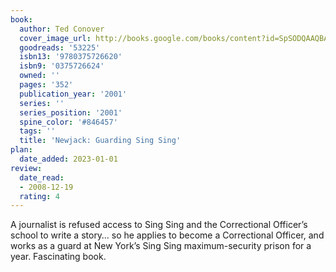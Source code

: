 ```yaml
---
book:
  author: Ted Conover
  cover_image_url: http://books.google.com/books/content?id=SpSODQAAQBAJ&printsec=frontcover&img=1&zoom=1&edge=curl&source=gbs_api
  goodreads: '53225'
  isbn13: '9780375726620'
  isbn9: '0375726624'
  owned: ''
  pages: '352'
  publication_year: '2001'
  series: ''
  series_position: '2001'
  spine_color: '#846457'
  tags: ''
  title: 'Newjack: Guarding Sing Sing'
plan:
  date_added: 2023-01-01
review:
  date_read:
  - 2008-12-19
  rating: 4
---
```

A journalist is refused access to Sing Sing and the Correctional Officer’s school to write a story… so he applies to become a Correctional Officer, and works as a guard at New York’s Sing Sing maximum-security prison for a year. Fascinating book.
